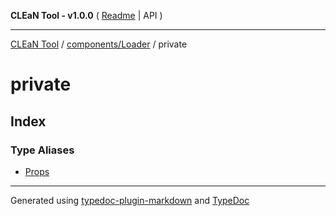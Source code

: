 **CLEaN Tool - v1.0.0** ( [Readme](../../../README.md) \| API )

***

[CLEaN Tool](../../../modules.md) / [components/Loader](../README.md) / private

# private

## Index

### Type Aliases

- [Props](type-aliases/Props.md)

***

Generated using [typedoc-plugin-markdown](https://www.npmjs.com/package/typedoc-plugin-markdown) and [TypeDoc](https://typedoc.org/)
